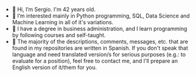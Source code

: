 - 👋 Hi, I’m Sergio. I'm 42 years old.
- 👀 I’m interested mainly in Python programming, SQL, Data Science and Machine Learning in all of it's variations.
- 🌱 I have a degree in business administration, and I learn programming by following courses and self-taught.
- 🧾 The majority of the descriptions, comments, messages, etc. that are found in my repositories are written in Spanish. If you don't speak that language and
     need translated version/s for serious purposes (e.g.: to evaluate for a position), feel free to contact me, and I'll prepare an English version of it/them for you.

